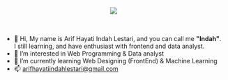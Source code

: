 <div align="center">
  <img src="https://github-readme-stats.vercel.app/api?username=IndahSkr&theme=tokyonight&show_icons=true&hide_border=true&count_private=true" />
  <br><br>
</div>
<br>

- 👋 Hi, My name is Arif Hayati Indah Lestari, and you can call me **"Indah"**. I still learning, and have enthusiast with frontend and data analyst.
- 👀 I’m interested in Web Programming & Data analyst
- 🌱 I’m currently learning Web Designing (FrontEnd) & Machine Learning
- 📫 arifhayatiindahlestari@gmail.com

